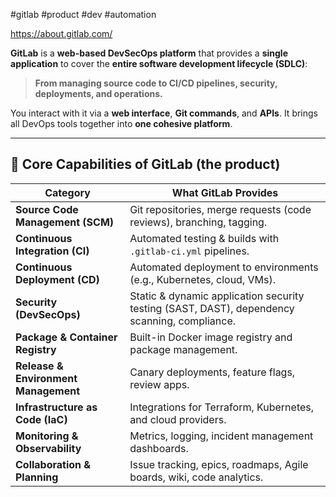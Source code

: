 #gitlab #product #dev #automation

https://about.gitlab.com/

**GitLab** is a **web-based DevSecOps platform** that provides a **single application** to cover the **entire software development lifecycle (SDLC)**:

> **From managing source code to CI/CD pipelines, security, deployments, and operations.**

You interact with it via a **web interface**, **Git commands**, and **APIs**. It brings all DevOps tools together into **one cohesive platform**.

---

## 🔹 **Core Capabilities of GitLab (the product)**

|**Category**|**What GitLab Provides**|
|---|---|
|**Source Code Management (SCM)**|Git repositories, merge requests (code reviews), branching, tagging.|
|**Continuous Integration (CI)**|Automated testing & builds with `.gitlab-ci.yml` pipelines.|
|**Continuous Deployment (CD)**|Automated deployment to environments (e.g., Kubernetes, cloud, VMs).|
|**Security (DevSecOps)**|Static & dynamic application security testing (SAST, DAST), dependency scanning, compliance.|
|**Package & Container Registry**|Built-in Docker image registry and package management.|
|**Release & Environment Management**|Canary deployments, feature flags, review apps.|
|**Infrastructure as Code (IaC)**|Integrations for Terraform, Kubernetes, and cloud providers.|
|**Monitoring & Observability**|Metrics, logging, incident management dashboards.|
|**Collaboration & Planning**|Issue tracking, epics, roadmaps, Agile boards, wiki, code analytics.|
